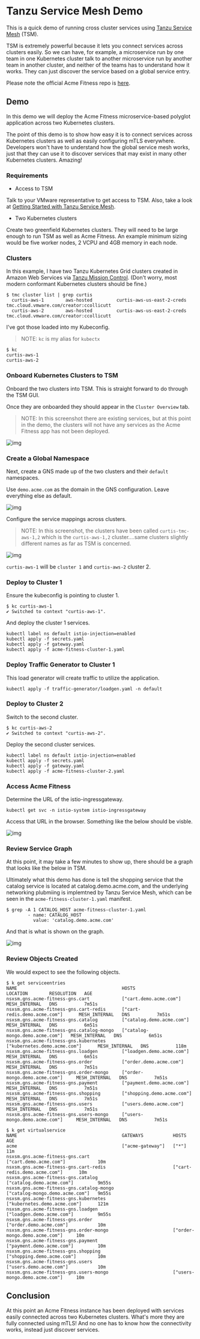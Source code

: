 # Tanzu Service Mesh Demo

This is a quick demo of running cross cluster services using [Tanzu Service Mesh](https://tanzu.vmware.com/service-mesh) (TSM).

TSM is extremely powerful because it lets you connect services across clusters easily. So we can have, for example, a microservice run by one team in one Kubernetes cluster talk to another microservice run by another team in another cluster, and neither of the teams has to understand how it works. They can just discover the service based on a global service entry.

Please note the official Acme Fitness repo is [here](https://github.com/vmwarecloudadvocacy/acme_fitness_demo).

## Demo

In this demo we will deploy the Acme Fitness microservice-based polyglot application across two Kubernetes clusters.

The point of this demo is to show how easy it is to connect services across Kubernetes clusters as well as easily configuring mTLS everywhere. Developers won't have to understand how the global service mesh works, just that they can use it to discover services that may exist in many other Kubernetes clusters. Amazing!

### Requirements

* Access to TSM

Talk to your VMware representative to get access to TSM. Also, take a look at [Getting Started with Tanzu Service Mesh](https://docs.vmware.com/en/VMware-Tanzu-Service-Mesh/services/getting-started-guide/GUID-FC2E0065-AC7B-4AEA-944A-2AC4DF2AA789.html).

* Two Kubernetes clusters 

Create two greenfield Kubernetes clusters. They will need to be large enough to run TSM as well as Acme Fitness. An example minimum sizing would be five worker nodes, 2 VCPU and 4GB memory in each node.

### Clusters

In this example, I have two Tanzu Kubernetes Grid clusters created in Amazon Web Services via [Tanzu Mission Control](https://tanzu.vmware.com/mission-control). (Don't worry, most modern conformant Kubernetes clusters should be fine.)

```
$ tmc cluster list | grep curtis
  curtis-aws-1        aws-hosted         curtis-aws-us-east-2-creds  tmc.cloud.vmware.com/creator:ccollicutt  
  curtis-aws-2        aws-hosted         curtis-aws-us-east-2-creds  tmc.cloud.vmware.com/creator:ccollicutt 
```

I've got those loaded into my Kubeconfig.

>NOTE: `kc` is my alias for `kubectx`

```
$ kc
curtis-aws-1
curtis-aws-2
```

### Onboard Kubernetes Clusters to TSM

Onboard the two clusters into TSM. This is straight forward to do through the TSM GUI.

Once they are onboarded they should appear in the `Cluster Overview` tab.

>NOTE: In this screenshot there are existing services, but at this point in the demo, the clusters will not have any services as the Acme Fitness app has not been deployed.

![img](img/clusters.jpg)

### Create a Global Namespace

Next, create a GNS made up of the two clusters and their `default` namespaces.

Use `demo.acme.com` as the domain in the GNS configuration. Leave everything else as default.

![img](img/gns-domain.jpg)

Configure the service mappings across clusters.

>NOTE: In this screenshot, the clusters have been called `curtis-tmc-aws-1,2` which is the `curtis-aws-1,2` cluster....same clusters slightly different names as far as TSM is concerned.

![img](img/service-mapping.jpg)

`curtis-aws-1` will be `cluster 1` and `curtis-aws-2` cluster 2.

### Deploy to Cluster 1

Ensure the kubeconfig is pointing to cluster 1.

```
$ kc curtis-aws-1
✔ Switched to context "curtis-aws-1".
```

And deploy the cluster 1 services.

```
kubectl label ns default istio-injection=enabled
kubectl apply -f secrets.yaml
kubectl apply -f gateway.yaml
kubectl apply -f acme-fitness-cluster-1.yaml
```

### Deploy Traffic Generator to Cluster 1

This load generator will create traffic to utilize the application.

```
kubectl apply -f traffic-generator/loadgen.yaml -n default
```
### Deploy to Cluster 2


Switch to the second cluster.

```
$ kc curtis-aws-2
✔ Switched to context "curtis-aws-2".
```

Deploy the second cluster services.

```
kubectl label ns default istio-injection=enabled
kubectl apply -f secrets.yaml
kubectl apply -f gateway.yaml
kubectl apply -f acme-fitness-cluster-2.yaml
```

### Access Acme Fitness

Determine the URL of the istio-ingressgateway.

```
kubectl get svc -n istio-system istio-ingressgateway
```

Access that URL in the browser. Something like the below should be visble.

![img](img/acme-fitness.jpg)

### Review Service Graph

At this point, it may take a few minutes to show up, there should be a graph that looks like the below in TSM.

Ultimately what this demo has done is tell the shopping service that the catalog service is located at catalog.demo.acme.com, and the underlying networking plubmiing is implemtned by Tanzu Service Mesh, which can be seen in the `acme-fitness-cluster-1.yaml` manifest. 

```
$ grep -A 1 CATALOG_HOST acme-fitness-cluster-1.yaml 
        - name: CATALOG_HOST
          value: 'catalog.demo.acme.com'
```

And that is what is shown on the graph.

![img](img/graph.jpg)


### Review Objects Created

We would expect to see the following objects.

```
$ k get serviceentries
NAME                                       HOSTS                             LOCATION        RESOLUTION   AGE
nsxsm.gns.acme-fitness-gns.cart            ["cart.demo.acme.com"]            MESH_INTERNAL   DNS          7m51s
nsxsm.gns.acme-fitness-gns.cart-redis      ["cart-redis.demo.acme.com"]      MESH_INTERNAL   DNS          7m51s
nsxsm.gns.acme-fitness-gns.catalog         ["catalog.demo.acme.com"]         MESH_INTERNAL   DNS          6m51s
nsxsm.gns.acme-fitness-gns.catalog-mongo   ["catalog-mongo.demo.acme.com"]   MESH_INTERNAL   DNS          6m51s
nsxsm.gns.acme-fitness-gns.kubernetes      ["kubernetes.demo.acme.com"]      MESH_INTERNAL   DNS          118m
nsxsm.gns.acme-fitness-gns.loadgen         ["loadgen.demo.acme.com"]         MESH_INTERNAL   DNS          6m51s
nsxsm.gns.acme-fitness-gns.order           ["order.demo.acme.com"]           MESH_INTERNAL   DNS          7m51s
nsxsm.gns.acme-fitness-gns.order-mongo     ["order-mongo.demo.acme.com"]     MESH_INTERNAL   DNS          7m51s
nsxsm.gns.acme-fitness-gns.payment         ["payment.demo.acme.com"]         MESH_INTERNAL   DNS          7m51s
nsxsm.gns.acme-fitness-gns.shopping        ["shopping.demo.acme.com"]        MESH_INTERNAL   DNS          7m51s
nsxsm.gns.acme-fitness-gns.users           ["users.demo.acme.com"]           MESH_INTERNAL   DNS          7m51s
nsxsm.gns.acme-fitness-gns.users-mongo     ["users-mongo.demo.acme.com"]     MESH_INTERNAL   DNS          7m51s

```

```
$ k get virtualservice
NAME                                       GATEWAYS           HOSTS                             AGE
acme                                       ["acme-gateway"]   ["*"]                             11m
nsxsm.gns.acme-fitness-gns.cart                               ["cart.demo.acme.com"]            10m
nsxsm.gns.acme-fitness-gns.cart-redis                         ["cart-redis.demo.acme.com"]      10m
nsxsm.gns.acme-fitness-gns.catalog                            ["catalog.demo.acme.com"]         9m55s
nsxsm.gns.acme-fitness-gns.catalog-mongo                      ["catalog-mongo.demo.acme.com"]   9m55s
nsxsm.gns.acme-fitness-gns.kubernetes                         ["kubernetes.demo.acme.com"]      121m
nsxsm.gns.acme-fitness-gns.loadgen                            ["loadgen.demo.acme.com"]         9m55s
nsxsm.gns.acme-fitness-gns.order                              ["order.demo.acme.com"]           10m
nsxsm.gns.acme-fitness-gns.order-mongo                        ["order-mongo.demo.acme.com"]     10m
nsxsm.gns.acme-fitness-gns.payment                            ["payment.demo.acme.com"]         10m
nsxsm.gns.acme-fitness-gns.shopping                           ["shopping.demo.acme.com"]        10m
nsxsm.gns.acme-fitness-gns.users                              ["users.demo.acme.com"]           10m
nsxsm.gns.acme-fitness-gns.users-mongo                        ["users-mongo.demo.acme.com"]     10m
```

## Conclusion

At this point an Acme Fitness instance has been deployed with services easily connected across two Kubernetes clusters. What's more they are fully connected using mTLS! And no one has to know how the connectivity works, instead just discover services.